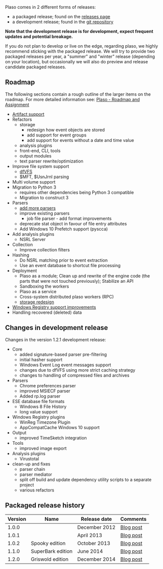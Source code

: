 Plaso comes in 2 different forms of releases:

* a packaged release; found on the [releases page](https://github.com/log2timeline/plaso/releases)
* a development release; found in the [git repository](https://github.com/log2timeline/plaso)

**Note that the development release is for development, expect frequent updates and potential breakage.**

If you do not plan to develop or live on the edge, regarding plaso, we highly recommend sticking with the packaged release. We will try to provide two packaged releases per year, a "summer" and "winter" release (depending on your location), but occasionally we will also do preview and release candidate packaged releases.

## Roadmap
The following sections contain a rough outline of the larger items on the roadmap. For more detailed information see: [Plaso - Roadmap and Assignment](http://goo.gl/cRjA7y)

* [Artifact support](https://github.com/log2timeline/plaso/issues/155)
* Refactors
  * storage
    * redesign how event objects are stored
    * add support for event groups
    * add support for events without a date and time value
  * analysis plugins
  * front-end, CLI, tools
  * output modules
  * text parser rewrite/optimization
* Improve file system support
  * [dfVFS](https://github.com/log2timeline/dfvfs/wiki/Roadmap)
  * $MFT, $UsnJrnl parsing
* Multi volume support
* Migration to Python 3
  * requires other dependencies being Python 3 compatible
  * Migration to construct 3
* Parsers
  * [add more parsers](http://goo.gl/cRjA7y)
  * improve existing parsers
    * job file parser - add format improvements
  * deprecate stat object in favour of file entry attributes
  * Add Windows 10 Prefetch support (pyscca)
* Add analysis plugins
  * NSRL Server
* Collection
  * Improve collection filters
* Hashing
  * Do NSRL matching prior to event extraction
  * Use an event database to shortcut file processing
* Deployment
  * Plaso as a module; Clean up and rewrite of the engine code (the parts that were not touched previously); Stabilize an API
  * Sandboxing the workers
  * Plaso as a service
  * Cross-system distributed plaso workers (RPC)
  * [storage redesign](https://github.com/log2timeline/plaso/issues/102)
* [Windows Registry support improvements](https://github.com/log2timeline/plaso/issues/145)
* Handling recovered (deleted) data

## Changes in development release
Changes in the version 1.2.1 development release:

* Core
  * added signature-based parser pre-filtering
  * initial hasher support
  * Windows Event Log event messages support
  * changes due to dfVFS using more strict caching strategy
  * changes to handling of compressed files and archives
* Parsers
  * Chrome preferences parser
  * improved MSIECF parser
  * Added rp.log parser
* ESE database file formats
  * Windows 8 File History
  * long value support
* Windows Registry plugins
  * WinReg Timezone Plugin
  * AppCompatCache Windows 10 support
* Output
  * improved TimeSketch integration
* Tools
  * improved image export
* Analysis plugins
  * Virustotal
* clean-up and fixes
  * parser chain
  * parser mediator
  * split off build and update dependency utility scripts to a separate project
  * various refactors

## Packaged release history
Version | Name | Release date | Comments
--- | --- | --- | ---
1.0.0 | | December 2012 | [Blog post](http://blog.kiddaland.net/2012/12/first-alpha-release-of-log2timeline.html)
1.0.1 | | April 2013 | [Blog post](http://blog.kiddaland.net/2013/04/flowers-blossoming-trees-and-new-plaso.html)
1.0.2 | Spooky edition | October 2013 | [Blog post](http://blog.kiddaland.net/2013/10/halloween-brings-with-it-riding-witches.html)
1.1.0 | SuperBark edition | June 2014 | [Blog post](http://blog.kiddaland.net/2014/06/what-is-one-to-say-about-june-time-of.html)
1.2.0 | Griswold edition | December 2014 | [Blog post](http://blog.kiddaland.net/2014/12/hey-kids-i-heard-on-news-that-airline.html)